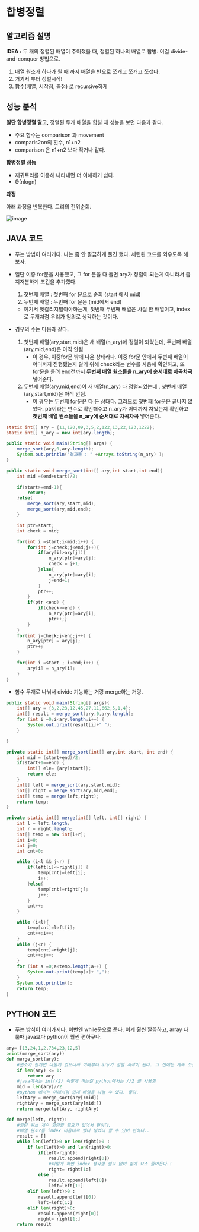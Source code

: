 # 합병정렬

## **알고리즘 설명**

**IDEA :** 두 개의 정렬된 배열이 주어졌을 때, 정렬된 하나의 배열로 합병. 이걸 divide-and-conquer 방법으로.

1. 배열 원소가 하나가 될 때 까지 배열을 반으로 쪼개고 쪼개고 쪼갠다.
2. 거기서 부터 정렬시작! 
3. 함수(배열, 시작점, 끝점) 로 recursive하게 

## **성능 분석**

**일단 합병정렬 말고,** 정렬된 두개 배열을 합칠 때 성능을 보면 다음과 같다. 

- 주요 함수는 comparison 과 movement
- comparis2on의 횟수, n1+n2
- comparison 은 n1+n2 보다 작거나 같다.

**합병정렬 성능**

- 재귀트리를 이용해 나타내면 더 이해하기 쉽다.
- Θ(nlogn)

**과정**

아래 과정을 반복한다. 트리의 전위순회. 

![image](https://user-images.githubusercontent.com/37058233/111856519-86c85c00-88e8-11eb-8d82-3b392569fe04.png)

## **JAVA 코드**

- 푸는 방법이 여러개다. 나는 좀 안 깔끔하게 풀긴 했다. 세련된 코드를 외우도록 해보자.

- 일단 이중 for문을 사용했고, 그 for 문을 다 돌면 ary가 정렬이 되는게 아니라서 좀 지저분하게 조건을 추가했다.

  1. 첫번째 배열 : 첫번째 for 문으로 순회 (start 에서 mid)
  2. 두번째 배열 : 두번째 for 문은 (mid에서 end)

  - 여기서 헷갈리지말아야하는게, 첫번째 두번째 배열은 사실 한 배열이고, index로 두개처럼 우리가 임의로 생각하는 것이다.

- 경우의 수는 다음과 같다. 

  1. 첫번째 배열(ary,start,mid)은 새 배열(n_ary)에 정렬이 되었는데, 두번째 배열(ary,mid,end)은 아직 안됨  
     - 이 경우, 이중for문 밖에 나온 상태라다. 이중 for문 안에서 두번째 배열이 어디까지 진행됐는지 알기 위해 check라는 변수를 사용해 확인하고, 또 for문을 돌려 end전까지 **두번째 배열 원소들을 n_ary에 순서대로 차곡차곡** 넣어준다.
  2. 두번째 배열(ary,mid,end)이 새 배열(n_ary) 다 정렬되었는데 , 첫번째 배열(ary,start,mid)은 아직 안됨.
     - 이 경우는 두번째 for문은 다 돈 상태다. 그러므로 첫번째 for문은 끝나지 않았다. ptr이라는 변수로 확인해주고 n_ary가 어디까지 차있는지 확인하고 **첫번째 배열 원소들을 n_ary에 순서대로 차곡차곡** 넣어준다.

```java
static int[] ary = {11,120,89,3,5,2,122,13,22,123,1222};
static int[] n_ary = new int[ary.length];

public static void main(String[] args) {
    merge_sort(ary,0,ary.length);
    System.out.println("결과들 : " +Arrays.toString(n_ary) );
}

public static void merge_sort(int[] ary,int start,int end){
    int mid =(end+start)/2;

    if(start>=end-1){
        return;
    }else{
        merge_sort(ary,start,mid);
        merge_sort(ary,mid,end);
    }

    int ptr=start;
    int check = mid;

    for(int i =start;i<mid;i++) {
        for(int j=check;j<end;j++){
            if(ary[i]>ary[j]){
                n_ary[ptr]=ary[j];
                check = j+1;
            }else{
                n_ary[ptr]=ary[i];
                j=end+1;
            }
            ptr++;
        }
        if(ptr <end) {
            if(check>=end) {
                n_ary[ptr]=ary[i];
                ptr++;}
        }
    }
    for(int j=check;j<end;j++) {
        n_ary[ptr] = ary[j];
        ptr++;
    }

    for(int i =start ; i<end;i++) {
        ary[i] = n_ary[i];
    }	
}
```

- 함수 두개로 나눠서 divide 기능하는 거랑 merge하는 거랑. 

```java
public static void main(String[] args){
    int[] ary = {3,2,23,12,45,27,11,662,5,1,4};
    int[] result = merge_sort(ary,0,ary.length);
    for (int i =0;i<ary.length;i++) {
        System.out.print(result[i]+" ");
    }

}

private static int[] merge_sort(int[] ary,int start, int end) {
    int mid = (start+end)/2;
    if(start+1==end) {
        int[] ele= {ary[start]};
        return ele;
    }
    int[] left = merge_sort(ary,start,mid);
    int[] right = merge_sort(ary,mid,end);
    int[] temp = merge(left,right);
    return temp;
}

private static int[] merge(int[] left, int[] right) {
    int l = left.length;
    int r = right.length;
    int[] temp = new int[l+r];
    int i=0;
    int j=0;
    int cnt=0;

    while (i<l && j<r) {
        if(left[i]<=right[j]) {
            temp[cnt]=left[i];
            i++;
        }else{
            temp[cnt]=right[j]; 
            j++;
        }
        cnt++;
    }

    while (i<l){
        temp[cnt]=left[i];
        cnt++;i++;
    }
    while (j<r) {
        temp[cnt]=right[j];
        cnt++;j++;
    }
    for (int a =0;a<temp.length;a++) {
        System.out.print(temp[a]+ ",");
    }		
    System.out.println();
    return temp;
}
```



## **PYTHON 코드**

- 푸는 방식이 여러가지다. 이번엔 while문으로 푼다. 이게 훨씬 깔끔하고, array 다룰때 java보다 python이 훨씬 편하구나.

```python
ary= [13,24,1,2,734,23,12,5]
print(merge_sort(ary))
def merge_sort(ary):
    #원소가 한개면 나눌게 없으니까 이때부터 ary가 정렬 시작이 된다. 그 전에는 계속 쪼갬
    if len(ary) <= 1:
        return ary
    #java에서는 int(/2) 이렇게 하는걸 python에서는 //2 를 사용함
    mid = len(ary)//2
    #python 에서는 아래처럼 쉽게 배열을 나눌 수 있다. 좋다.
    leftAry = merge_sort(ary[:mid])
    rightAry = merge_sort(ary[mid:])
    return merge(leftAry, rightAry)

def merge(left, right):
    #일단 원소 개수 할당할 필요가 없어서 편하다. 
    #배열 원소?를 index 마음대로 뺐다 넣었다 할 수 있어 편하다..
    result = []
    while len(left)>0 or len(right)>0 :
        if len(left)>0 and len(right)>0:
            if(left>right):
                result.append(right[0])
                #이렇게 하면 index 생각할 필요 없이 앞에 요소 줄어든다.!
                right= right[1:]
            else :
                result.append(left[0])
                left=left[1:]
        elif len(left)>0 :
            result.append(left[0])
            left=left[1:]
        elif len(right)>0:
            result.append(right[0])
            right= right[1:]            
    return result
```

